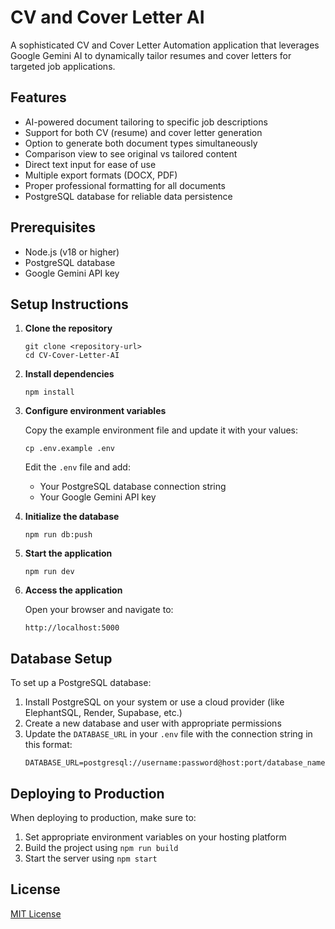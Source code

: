 # CV and Cover Letter AI

A sophisticated CV and Cover Letter Automation application that leverages Google Gemini AI to dynamically tailor resumes and cover letters for targeted job applications.

## Features

- AI-powered document tailoring to specific job descriptions
- Support for both CV (resume) and cover letter generation
- Option to generate both document types simultaneously
- Comparison view to see original vs tailored content
- Direct text input for ease of use
- Multiple export formats (DOCX, PDF)
- Proper professional formatting for all documents
- PostgreSQL database for reliable data persistence

## Prerequisites

- Node.js (v18 or higher)
- PostgreSQL database
- Google Gemini API key

## Setup Instructions

1. **Clone the repository**
   ```
   git clone <repository-url>
   cd CV-Cover-Letter-AI
   ```

2. **Install dependencies**
   ```
   npm install
   ```

3. **Configure environment variables**
   
   Copy the example environment file and update it with your values:
   ```
   cp .env.example .env
   ```
   
   Edit the `.env` file and add:
   - Your PostgreSQL database connection string
   - Your Google Gemini API key

4. **Initialize the database**
   ```
   npm run db:push
   ```

5. **Start the application**
   ```
   npm run dev
   ```

6. **Access the application**
   
   Open your browser and navigate to:
   ```
   http://localhost:5000
   ```

## Database Setup

To set up a PostgreSQL database:

1. Install PostgreSQL on your system or use a cloud provider (like ElephantSQL, Render, Supabase, etc.)
2. Create a new database and user with appropriate permissions
3. Update the `DATABASE_URL` in your `.env` file with the connection string in this format:
   ```
   DATABASE_URL=postgresql://username:password@host:port/database_name
   ```

## Deploying to Production

When deploying to production, make sure to:

1. Set appropriate environment variables on your hosting platform
2. Build the project using `npm run build`
3. Start the server using `npm start`

## License

[MIT License](LICENSE)